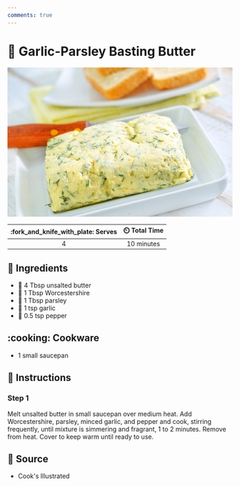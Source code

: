 ```yaml
---
comments: true
---
```

# :butter: Garlic-Parsley Basting Butter

![Garlic-Parsley Basting Butter](../assets/images/garlic-parsley-basting-butter.jpg)

| :fork_and_knife_with_plate: Serves | :timer_clock: Total Time |
|:----------------------------------:|:-----------------------: |
| 4 | 10 minutes |

## :salt: Ingredients

- :butter: 4 Tbsp unsalted butter
- :takeout_box: 1 Tbsp Worcestershire
- :herb: 1 Tbsp parsley
- :garlic: 1 tsp garlic
- :salt: 0.5 tsp pepper

## :cooking: Cookware

- 1 small saucepan

## :pencil: Instructions

### Step 1

Melt unsalted butter in small saucepan over medium heat. Add Worcestershire, parsley, minced garlic, and pepper and
cook, stirring frequently, until mixture is simmering and fragrant, 1 to 2 minutes. Remove from heat. Cover to keep warm
until ready to use.

## :link: Source

- Cook's Illustrated
